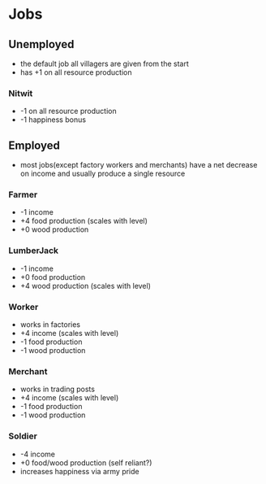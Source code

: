 # Jobs

## Unemployed
- the default job all villagers are given from the start
- has +1 on all resource production

### Nitwit
- -1 on all resource production
- -1 happiness bonus

## Employed
- most jobs(except factory workers and merchants) have a net decrease on income and usually produce a single resource

### Farmer
- -1 income
- +4 food production (scales with level)
- +0 wood production

### LumberJack
- -1 income
- +0 food production
- +4 wood production (scales with level)

### Worker
- works in factories
- +4 income (scales with level)
- -1 food production
- -1 wood production

### Merchant
- works in trading posts
- +4 income (scales with level)
- -1 food production
- -1 wood production

### Soldier
- -4 income
- +0 food/wood production (self reliant?)
- increases happiness via army pride